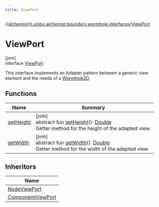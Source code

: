 ```yaml
---
title: ViewPort
---
```

//[alchemist](../../../index.html)/[it.unibo.alchemist.boundary.wormhole.interfaces](../index.html)/[ViewPort](index.html)



# ViewPort



[jvm]\
interface [ViewPort](index.html)

This interface implements an Adapter pattern between a generic view element and the needs of a [Wormhole2D](../-wormhole2-d/index.html).



## Functions


| Name | Summary |
|---|---|
| [getHeight](get-height.html) | [jvm]<br>abstract fun [getHeight](get-height.html)(): [Double](https://kotlinlang.org/api/latest/jvm/stdlib/kotlin/-double/index.html)<br>Getter method for the height of the adapted view. |
| [getWidth](get-width.html) | [jvm]<br>abstract fun [getWidth](get-width.html)(): [Double](https://kotlinlang.org/api/latest/jvm/stdlib/kotlin/-double/index.html)<br>Getter method for the width of the adapted view. |


## Inheritors


| Name |
|---|
| [NodeViewPort](../../it.unibo.alchemist.wormhole.implementation.adapter/-node-view-port/index.html) |
| [ComponentViewPort](../../it.unibo.alchemist.boundary.wormhole.implementation.adapter/-component-view-port/index.html) |

